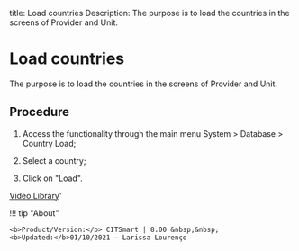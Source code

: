 title: Load countries
Description: The purpose is to load the countries in the screens of Provider and Unit.
# Load countries

The purpose is to load the countries in the screens of Provider and Unit.

Procedure
-------------

1.  Access the functionality through the main menu System \> Database \> Country
    Load;

2.  Select a country;

3.  Click on "Load".

<i class='fa fa-youtube-play  fa-2x' style='color:#97ce17;vertical-align: middle;'> </i> [Video Library](https://www.youtube.com/playlist?list=PLB5qK2uzf2ROVt1SUUxco2tWF8E99_eva)'

!!! tip "About"

    <b>Product/Version:</b> CITSmart | 8.00 &nbsp;&nbsp;
    <b>Updated:</b>01/10/2021 – Larissa Lourenço

